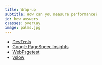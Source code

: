 ```yaml
---
title: Wrap-up
subtitle: How can you measure performance?
id: how_answers
classes: overlay
image: palms.jpg
---
```


* [DevTools](https://developer.chrome.com/devtools/docs/timeline)
* [Google PageSpeed Insights](https://developers.google.com/speed/pagespeed/insights/)
* [WebPagetest](http://www.webpagetest.org/)
* [yslow](http://yslow.org/)